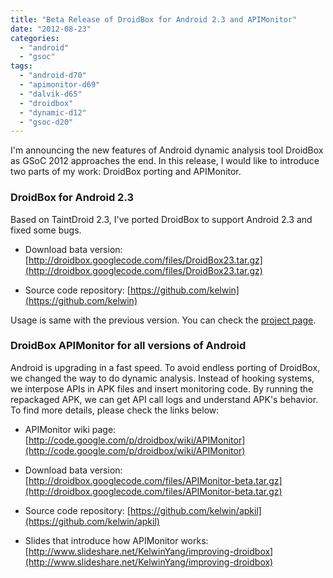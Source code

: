 ```yaml
---
title: "Beta Release of DroidBox for Android 2.3 and APIMonitor"
date: "2012-08-23"
categories: 
  - "android"
  - "gsoc"
tags: 
  - "android-d70"
  - "apimonitor-d69"
  - "dalvik-d65"
  - "droidbox"
  - "dynamic-d12"
  - "gsoc-d20"
---
```


I'm announcing the new features of Android dynamic analysis tool DroidBox as GSoC 2012 approaches the end. In this release, I would like to introduce two parts of my work: DroidBox porting and APIMonitor.

  
  

### DroidBox for Android 2.3

  
Based on TaintDroid 2.3, I've ported DroidBox to support Android 2.3 and fixed some bugs.  

  
- Download bata version: [http://droidbox.googlecode.com/files/DroidBox23.tar.gz](http://droidbox.googlecode.com/files/DroidBox23.tar.gz)
  
- Source code repository: [https://github.com/kelwin](https://github.com/kelwin)
  

  
Usage is same with the previous version. You can check the [project page](https://code.google.com/p/droidbox/).  
  

### DroidBox APIMonitor for all versions of Android

  
  
Android is upgrading in a fast speed. To avoid endless porting of DroidBox, we changed the way to do dynamic analysis. Instead of hooking systems, we interpose APIs in APK files and insert monitoring code. By running the repackaged APK, we can get API call logs and understand APK's behavior. To find more details, please check the links below:  

  
- APIMonitor wiki page: [http://code.google.com/p/droidbox/wiki/APIMonitor](http://code.google.com/p/droidbox/wiki/APIMonitor)
  
- Download bata version: [http://droidbox.googlecode.com/files/APIMonitor-beta.tar.gz](http://droidbox.googlecode.com/files/APIMonitor-beta.tar.gz)
  
- Source code repository: [https://github.com/kelwin/apkil](https://github.com/kelwin/apkil)
  
- Slides that introduce how APIMonitor works: [http://www.slideshare.net/KelwinYang/improving-droidbox](http://www.slideshare.net/KelwinYang/improving-droidbox)
